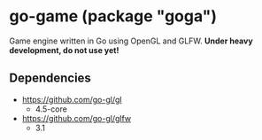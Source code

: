 # go-game (package "goga")

Game engine written in Go using OpenGL and GLFW.
**Under heavy development, do not use yet!**

## Dependencies

* https://github.com/go-gl/gl
    - 4.5-core
* https://github.com/go-gl/glfw
    - 3.1
